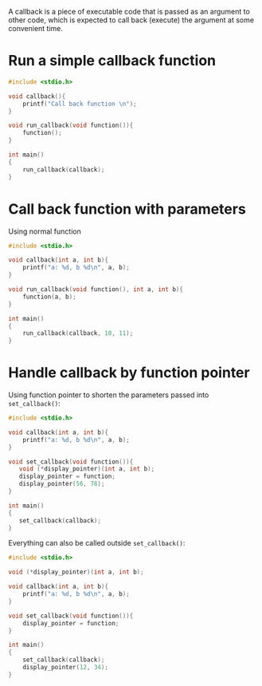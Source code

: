 A callback is a piece of executable code that is passed as an argument to other code, which is expected to call back (execute) the argument at some convenient time.

# Run a simple callback function

```c
#include <stdio.h>

void callback(){
	printf("Call back function \n");
}

void run_callback(void function()){
	function();
}

int main()
{  
    run_callback(callback);
}
```
# Call back function with parameters

Using normal function

```c
#include <stdio.h>

void callback(int a, int b){
	printf("a: %d, b %d\n", a, b);
}

void run_callback(void function(), int a, int b){
	function(a, b);
}

int main()
{  
    run_callback(callback, 10, 11);
}
```

# Handle callback by function pointer

Using function pointer to shorten the parameters passed into ``set_callback()``:

```c
#include <stdio.h>

void callback(int a, int b){
	printf("a: %d, b %d\n", a, b);
}

void set_callback(void function()){
   void (*display_pointer)(int a, int b);
   display_pointer = function;
   display_pointer(56, 78);
}

int main()
{  
   set_callback(callback);
}
```

Everything can also be called outside ``set_callback()``:

```c
#include <stdio.h>

void (*display_pointer)(int a, int b);

void callback(int a, int b){
	printf("a: %d, b %d\n", a, b);
}

void set_callback(void function()){
    display_pointer = function;
}

int main()
{  
    set_callback(callback);
    display_pointer(12, 34);
}
```
